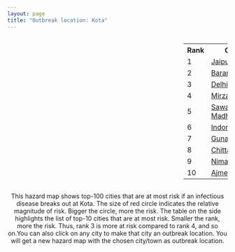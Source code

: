 ```yaml
---
layout: page
title: "Outbreak location: Kota"
---
```

<div style="width: 100%; overflow: auto;">
<div style="width: 75%; float: left;">
<div id="mapid">
<script src="https://buda-magenta.github.io/hazard_map/load_map.js"></script>

<script>
var marker_outbreak = L.marker([25.196826, 76.000893],{"autoPan": true}).addTo(map); marker_outbreak.bindTooltip("Kota").openTooltip();

var circle_1 = L.circle([26.915458, 75.818982], {"pane": "markerPane", "color": "red", "fill": true, "fillOpacity": 0.2, "fillRule": "evenodd", "lineCap": "round", "lineJoin": "round", "opacity": 1.0, "radius": 98179, "stroke": true, "weight": 3}).addTo(map);
circle_1.bindTooltip("Jaipur<br>rank: 1<br>hazard index: 0.098179")
circle_1.bindPopup('<a href="https://buda-magenta.github.io/hazard_map/Jaipur">Jaipur</a>')

var circle_2 = L.circle([24.917151, 76.696403], {"pane": "markerPane", "color": "red", "fill": true, "fillOpacity": 0.2, "fillRule": "evenodd", "lineCap": "round", "lineJoin": "round", "opacity": 1.0, "radius": 28902, "stroke": true, "weight": 3}).addTo(map);
circle_2.bindTooltip("Baran<br>rank: 2<br>hazard index: 0.028902")
circle_2.bindPopup('<a href="https://buda-magenta.github.io/hazard_map/Baran">Baran</a>')

var circle_3 = L.circle([28.651718, 77.221939], {"pane": "markerPane", "color": "red", "fill": true, "fillOpacity": 0.2, "fillRule": "evenodd", "lineCap": "round", "lineJoin": "round", "opacity": 1.0, "radius": 23527, "stroke": true, "weight": 3}).addTo(map);
circle_3.bindTooltip("Delhi<br>rank: 3<br>hazard index: 0.023528")
circle_3.bindPopup('<a href="https://buda-magenta.github.io/hazard_map/Delhi">Delhi</a>')

var circle_4 = L.circle([24.935635, 82.647701], {"pane": "markerPane", "color": "red", "fill": true, "fillOpacity": 0.2, "fillRule": "evenodd", "lineCap": "round", "lineJoin": "round", "opacity": 1.0, "radius": 23436, "stroke": true, "weight": 3}).addTo(map);
circle_4.bindTooltip("Mirzapur<br>rank: 4<br>hazard index: 0.023437")
circle_4.bindPopup('<a href="https://buda-magenta.github.io/hazard_map/Mirzapur">Mirzapur</a>')

var circle_5 = L.circle([26.229141, 76.304533], {"pane": "markerPane", "color": "red", "fill": true, "fillOpacity": 0.2, "fillRule": "evenodd", "lineCap": "round", "lineJoin": "round", "opacity": 1.0, "radius": 22862, "stroke": true, "weight": 3}).addTo(map);
circle_5.bindTooltip("Sawai Madhopur<br>rank: 5<br>hazard index: 0.022862")
circle_5.bindPopup('<a href="https://buda-magenta.github.io/hazard_map/Sawai_Madhopur">Sawai Madhopur</a>')

var circle_6 = L.circle([22.720362, 75.868200], {"pane": "markerPane", "color": "red", "fill": true, "fillOpacity": 0.2, "fillRule": "evenodd", "lineCap": "round", "lineJoin": "round", "opacity": 1.0, "radius": 11087, "stroke": true, "weight": 3}).addTo(map);
circle_6.bindTooltip("Indore<br>rank: 6<br>hazard index: 0.011087")
circle_6.bindPopup('<a href="https://buda-magenta.github.io/hazard_map/Indore">Indore</a>')

var circle_7 = L.circle([24.500000, 77.500000], {"pane": "markerPane", "color": "red", "fill": true, "fillOpacity": 0.2, "fillRule": "evenodd", "lineCap": "round", "lineJoin": "round", "opacity": 1.0, "radius": 11033, "stroke": true, "weight": 3}).addTo(map);
circle_7.bindTooltip("Guna<br>rank: 7<br>hazard index: 0.011033")
circle_7.bindPopup('<a href="https://buda-magenta.github.io/hazard_map/Guna">Guna</a>')

var circle_8 = L.circle([24.500000, 74.500000], {"pane": "markerPane", "color": "red", "fill": true, "fillOpacity": 0.2, "fillRule": "evenodd", "lineCap": "round", "lineJoin": "round", "opacity": 1.0, "radius": 10669, "stroke": true, "weight": 3}).addTo(map);
circle_8.bindTooltip("Chittaurgarh<br>rank: 8<br>hazard index: 0.010669")
circle_8.bindPopup('<a href="https://buda-magenta.github.io/hazard_map/Chittaurgarh">Chittaurgarh</a>')

var circle_9 = L.circle([24.462465, 74.850114], {"pane": "markerPane", "color": "red", "fill": true, "fillOpacity": 0.2, "fillRule": "evenodd", "lineCap": "round", "lineJoin": "round", "opacity": 1.0, "radius": 10368, "stroke": true, "weight": 3}).addTo(map);
circle_9.bindTooltip("Nimach<br>rank: 9<br>hazard index: 0.010368")
circle_9.bindPopup('<a href="https://buda-magenta.github.io/hazard_map/Nimach">Nimach</a>')

var circle_10 = L.circle([26.469100, 74.639000], {"pane": "markerPane", "color": "red", "fill": true, "fillOpacity": 0.2, "fillRule": "evenodd", "lineCap": "round", "lineJoin": "round", "opacity": 1.0, "radius": 10351, "stroke": true, "weight": 3}).addTo(map);
circle_10.bindTooltip("Ajmer<br>rank: 10<br>hazard index: 0.010352")
circle_10.bindPopup('<a href="https://buda-magenta.github.io/hazard_map/Ajmer">Ajmer</a>')

var circle_11 = L.circle([24.265131, 75.387182], {"pane": "markerPane", "color": "red", "fill": true, "fillOpacity": 0.2, "fillRule": "evenodd", "lineCap": "round", "lineJoin": "round", "opacity": 1.0, "radius": 9627, "stroke": true, "weight": 3}).addTo(map);
circle_11.bindTooltip("Mandsaur<br>rank: 11<br>hazard index: 0.009627")
circle_11.bindPopup('<a href="https://buda-magenta.github.io/hazard_map/Mandsaur">Mandsaur</a>')

var circle_12 = L.circle([23.160894, 79.949770], {"pane": "markerPane", "color": "red", "fill": true, "fillOpacity": 0.2, "fillRule": "evenodd", "lineCap": "round", "lineJoin": "round", "opacity": 1.0, "radius": 9244, "stroke": true, "weight": 3}).addTo(map);
circle_12.bindTooltip("Jabalpur<br>rank: 12<br>hazard index: 0.009244")
circle_12.bindPopup('<a href="https://buda-magenta.github.io/hazard_map/Jabalpur">Jabalpur</a>')

var circle_13 = L.circle([25.500000, 75.833333], {"pane": "markerPane", "color": "red", "fill": true, "fillOpacity": 0.2, "fillRule": "evenodd", "lineCap": "round", "lineJoin": "round", "opacity": 1.0, "radius": 7954, "stroke": true, "weight": 3}).addTo(map);
circle_13.bindTooltip("Bundi<br>rank: 13<br>hazard index: 0.007954")
circle_13.bindPopup('<a href="https://buda-magenta.github.io/hazard_map/Bundi">Bundi</a>')

var circle_14 = L.circle([26.838100, 80.934600], {"pane": "markerPane", "color": "red", "fill": true, "fillOpacity": 0.2, "fillRule": "evenodd", "lineCap": "round", "lineJoin": "round", "opacity": 1.0, "radius": 6554, "stroke": true, "weight": 3}).addTo(map);
circle_14.bindTooltip("Lucknow<br>rank: 14<br>hazard index: 0.006555")
circle_14.bindPopup('<a href="https://buda-magenta.github.io/hazard_map/Lucknow">Lucknow</a>')

var circle_15 = L.circle([25.488773, 74.699613], {"pane": "markerPane", "color": "red", "fill": true, "fillOpacity": 0.2, "fillRule": "evenodd", "lineCap": "round", "lineJoin": "round", "opacity": 1.0, "radius": 5767, "stroke": true, "weight": 3}).addTo(map);
circle_15.bindTooltip("Bhilwara<br>rank: 15<br>hazard index: 0.005767")
circle_15.bindPopup('<a href="https://buda-magenta.github.io/hazard_map/Bhilwara">Bhilwara</a>')

var circle_16 = L.circle([23.480592, 74.917790], {"pane": "markerPane", "color": "red", "fill": true, "fillOpacity": 0.2, "fillRule": "evenodd", "lineCap": "round", "lineJoin": "round", "opacity": 1.0, "radius": 5261, "stroke": true, "weight": 3}).addTo(map);
circle_16.bindTooltip("Ratlam<br>rank: 16<br>hazard index: 0.005261")
circle_16.bindPopup('<a href="https://buda-magenta.github.io/hazard_map/Ratlam">Ratlam</a>')

var circle_17 = L.circle([19.075990, 72.877393], {"pane": "markerPane", "color": "red", "fill": true, "fillOpacity": 0.2, "fillRule": "evenodd", "lineCap": "round", "lineJoin": "round", "opacity": 1.0, "radius": 4868, "stroke": true, "weight": 3}).addTo(map);
circle_17.bindTooltip("Mumbai<br>rank: 17<br>hazard index: 0.004869")
circle_17.bindPopup('<a href="https://buda-magenta.github.io/hazard_map/Mumbai">Mumbai</a>')

var circle_18 = L.circle([24.578721, 73.686257], {"pane": "markerPane", "color": "red", "fill": true, "fillOpacity": 0.2, "fillRule": "evenodd", "lineCap": "round", "lineJoin": "round", "opacity": 1.0, "radius": 4648, "stroke": true, "weight": 3}).addTo(map);
circle_18.bindTooltip("Udaipur<br>rank: 18<br>hazard index: 0.004649")
circle_18.bindPopup('<a href="https://buda-magenta.github.io/hazard_map/Udaipur">Udaipur</a>')

var circle_19 = L.circle([26.122147, 75.663754], {"pane": "markerPane", "color": "red", "fill": true, "fillOpacity": 0.2, "fillRule": "evenodd", "lineCap": "round", "lineJoin": "round", "opacity": 1.0, "radius": 4132, "stroke": true, "weight": 3}).addTo(map);
circle_19.bindTooltip("Tonk<br>rank: 19<br>hazard index: 0.004132")
circle_19.bindPopup('<a href="https://buda-magenta.github.io/hazard_map/Tonk">Tonk</a>')

var circle_20 = L.circle([23.587548, 75.675679], {"pane": "markerPane", "color": "red", "fill": true, "fillOpacity": 0.2, "fillRule": "evenodd", "lineCap": "round", "lineJoin": "round", "opacity": 1.0, "radius": 3966, "stroke": true, "weight": 3}).addTo(map);
circle_20.bindTooltip("Nagda<br>rank: 20<br>hazard index: 0.003967")
circle_20.bindPopup('<a href="https://buda-magenta.github.io/hazard_map/Nagda">Nagda</a>')

var circle_21 = L.circle([26.460914, 80.321759], {"pane": "markerPane", "color": "red", "fill": true, "fillOpacity": 0.2, "fillRule": "evenodd", "lineCap": "round", "lineJoin": "round", "opacity": 1.0, "radius": 3897, "stroke": true, "weight": 3}).addTo(map);
circle_21.bindTooltip("Kanpur<br>rank: 21<br>hazard index: 0.003897")
circle_21.bindPopup('<a href="https://buda-magenta.github.io/hazard_map/Kanpur">Kanpur</a>')

var circle_22 = L.circle([23.258486, 77.401989], {"pane": "markerPane", "color": "red", "fill": true, "fillOpacity": 0.2, "fillRule": "evenodd", "lineCap": "round", "lineJoin": "round", "opacity": 1.0, "radius": 3297, "stroke": true, "weight": 3}).addTo(map);
circle_22.bindTooltip("Bhopal<br>rank: 22<br>hazard index: 0.003298")
circle_22.bindPopup('<a href="https://buda-magenta.github.io/hazard_map/Bhopal">Bhopal</a>')

var circle_23 = L.circle([26.296772, 73.035143], {"pane": "markerPane", "color": "red", "fill": true, "fillOpacity": 0.2, "fillRule": "evenodd", "lineCap": "round", "lineJoin": "round", "opacity": 1.0, "radius": 3016, "stroke": true, "weight": 3}).addTo(map);
circle_23.bindTooltip("Jodhpur<br>rank: 23<br>hazard index: 0.003016")
circle_23.bindPopup('<a href="https://buda-magenta.github.io/hazard_map/Jodhpur">Jodhpur</a>')

var circle_24 = L.circle([23.809612, 78.759114], {"pane": "markerPane", "color": "red", "fill": true, "fillOpacity": 0.2, "fillRule": "evenodd", "lineCap": "round", "lineJoin": "round", "opacity": 1.0, "radius": 2863, "stroke": true, "weight": 3}).addTo(map);
circle_24.bindTooltip("Sagar<br>rank: 24<br>hazard index: 0.002864")
circle_24.bindPopup('<a href="https://buda-magenta.github.io/hazard_map/Sagar">Sagar</a>')

var circle_25 = L.circle([26.653396, 77.624206], {"pane": "markerPane", "color": "red", "fill": true, "fillOpacity": 0.2, "fillRule": "evenodd", "lineCap": "round", "lineJoin": "round", "opacity": 1.0, "radius": 2803, "stroke": true, "weight": 3}).addTo(map);
circle_25.bindTooltip("Dhaulpur<br>rank: 25<br>hazard index: 0.002804")
circle_25.bindPopup('<a href="https://buda-magenta.github.io/hazard_map/Dhaulpur">Dhaulpur</a>')

var circle_26 = L.circle([26.588559, 74.861097], {"pane": "markerPane", "color": "red", "fill": true, "fillOpacity": 0.2, "fillRule": "evenodd", "lineCap": "round", "lineJoin": "round", "opacity": 1.0, "radius": 2595, "stroke": true, "weight": 3}).addTo(map);
circle_26.bindTooltip("Kishangarh<br>rank: 26<br>hazard index: 0.002595")
circle_26.bindPopup('<a href="https://buda-magenta.github.io/hazard_map/Kishangarh">Kishangarh</a>')

var circle_27 = L.circle([24.197443, 82.666145], {"pane": "markerPane", "color": "red", "fill": true, "fillOpacity": 0.2, "fillRule": "evenodd", "lineCap": "round", "lineJoin": "round", "opacity": 1.0, "radius": 2501, "stroke": true, "weight": 3}).addTo(map);
circle_27.bindTooltip("Singrauli<br>rank: 27<br>hazard index: 0.002501")
circle_27.bindPopup('<a href="https://buda-magenta.github.io/hazard_map/Singrauli">Singrauli</a>')

var circle_28 = L.circle([23.833962, 80.392456], {"pane": "markerPane", "color": "red", "fill": true, "fillOpacity": 0.2, "fillRule": "evenodd", "lineCap": "round", "lineJoin": "round", "opacity": 1.0, "radius": 2324, "stroke": true, "weight": 3}).addTo(map);
circle_28.bindTooltip("Murwara<br>rank: 28<br>hazard index: 0.002324")
circle_28.bindPopup('<a href="https://buda-magenta.github.io/hazard_map/Murwara">Murwara</a>')

var circle_29 = L.circle([25.375241, 77.828119], {"pane": "markerPane", "color": "red", "fill": true, "fillOpacity": 0.2, "fillRule": "evenodd", "lineCap": "round", "lineJoin": "round", "opacity": 1.0, "radius": 2040, "stroke": true, "weight": 3}).addTo(map);
circle_29.bindTooltip("Shivpuri<br>rank: 29<br>hazard index: 0.002040")
circle_29.bindPopup('<a href="https://buda-magenta.github.io/hazard_map/Shivpuri">Shivpuri</a>')

var circle_30 = L.circle([26.099214, 74.312704], {"pane": "markerPane", "color": "red", "fill": true, "fillOpacity": 0.2, "fillRule": "evenodd", "lineCap": "round", "lineJoin": "round", "opacity": 1.0, "radius": 2020, "stroke": true, "weight": 3}).addTo(map);
circle_30.bindTooltip("Beawar<br>rank: 30<br>hazard index: 0.002020")
circle_30.bindPopup('<a href="https://buda-magenta.github.io/hazard_map/Beawar">Beawar</a>')

var circle_31 = L.circle([27.175255, 78.009816], {"pane": "markerPane", "color": "red", "fill": true, "fillOpacity": 0.2, "fillRule": "evenodd", "lineCap": "round", "lineJoin": "round", "opacity": 1.0, "radius": 1988, "stroke": true, "weight": 3}).addTo(map);
circle_31.bindTooltip("Agra<br>rank: 31<br>hazard index: 0.001988")
circle_31.bindPopup('<a href="https://buda-magenta.github.io/hazard_map/Agra">Agra</a>')

var circle_32 = L.circle([25.609324, 85.123525], {"pane": "markerPane", "color": "red", "fill": true, "fillOpacity": 0.2, "fillRule": "evenodd", "lineCap": "round", "lineJoin": "round", "opacity": 1.0, "radius": 1851, "stroke": true, "weight": 3}).addTo(map);
circle_32.bindTooltip("Patna<br>rank: 32<br>hazard index: 0.001851")
circle_32.bindPopup('<a href="https://buda-magenta.github.io/hazard_map/Patna">Patna</a>')

var circle_33 = L.circle([21.170200, 72.831100], {"pane": "markerPane", "color": "red", "fill": true, "fillOpacity": 0.2, "fillRule": "evenodd", "lineCap": "round", "lineJoin": "round", "opacity": 1.0, "radius": 1696, "stroke": true, "weight": 3}).addTo(map);
circle_33.bindTooltip("Surat<br>rank: 33<br>hazard index: 0.001696")
circle_33.bindPopup('<a href="https://buda-magenta.github.io/hazard_map/Surat">Surat</a>')

var circle_34 = L.circle([23.000000, 76.166667], {"pane": "markerPane", "color": "red", "fill": true, "fillOpacity": 0.2, "fillRule": "evenodd", "lineCap": "round", "lineJoin": "round", "opacity": 1.0, "radius": 1636, "stroke": true, "weight": 3}).addTo(map);
circle_34.bindTooltip("Dewas<br>rank: 34<br>hazard index: 0.001637")
circle_34.bindPopup('<a href="https://buda-magenta.github.io/hazard_map/Dewas">Dewas</a>')

var circle_35 = L.circle([23.021624, 72.579707], {"pane": "markerPane", "color": "red", "fill": true, "fillOpacity": 0.2, "fillRule": "evenodd", "lineCap": "round", "lineJoin": "round", "opacity": 1.0, "radius": 1611, "stroke": true, "weight": 3}).addTo(map);
circle_35.bindTooltip("Ahmedabad<br>rank: 35<br>hazard index: 0.001611")
circle_35.bindPopup('<a href="https://buda-magenta.github.io/hazard_map/Ahmedabad">Ahmedabad</a>')

var circle_36 = L.circle([25.438130, 81.833800], {"pane": "markerPane", "color": "red", "fill": true, "fillOpacity": 0.2, "fillRule": "evenodd", "lineCap": "round", "lineJoin": "round", "opacity": 1.0, "radius": 1487, "stroke": true, "weight": 3}).addTo(map);
circle_36.bindTooltip("Allahabad<br>rank: 36<br>hazard index: 0.001488")
circle_36.bindPopup('<a href="https://buda-magenta.github.io/hazard_map/Allahabad">Allahabad</a>')

var circle_37 = L.circle([27.639077, 76.614452], {"pane": "markerPane", "color": "red", "fill": true, "fillOpacity": 0.2, "fillRule": "evenodd", "lineCap": "round", "lineJoin": "round", "opacity": 1.0, "radius": 1469, "stroke": true, "weight": 3}).addTo(map);
circle_37.bindTooltip("Alwar<br>rank: 37<br>hazard index: 0.001469")
circle_37.bindPopup('<a href="https://buda-magenta.github.io/hazard_map/Alwar">Alwar</a>')

var circle_38 = L.circle([28.015929, 73.317137], {"pane": "markerPane", "color": "red", "fill": true, "fillOpacity": 0.2, "fillRule": "evenodd", "lineCap": "round", "lineJoin": "round", "opacity": 1.0, "radius": 1411, "stroke": true, "weight": 3}).addTo(map);
circle_38.bindTooltip("Bikaner<br>rank: 38<br>hazard index: 0.001411")
circle_38.bindPopup('<a href="https://buda-magenta.github.io/hazard_map/Bikaner">Bikaner</a>')

var circle_39 = L.circle([23.174597, 75.785142], {"pane": "markerPane", "color": "red", "fill": true, "fillOpacity": 0.2, "fillRule": "evenodd", "lineCap": "round", "lineJoin": "round", "opacity": 1.0, "radius": 1355, "stroke": true, "weight": 3}).addTo(map);
circle_39.bindTooltip("Ujjain<br>rank: 39<br>hazard index: 0.001356")
circle_39.bindPopup('<a href="https://buda-magenta.github.io/hazard_map/Ujjain">Ujjain</a>')

var circle_40 = L.circle([23.750000, 79.583333], {"pane": "markerPane", "color": "red", "fill": true, "fillOpacity": 0.2, "fillRule": "evenodd", "lineCap": "round", "lineJoin": "round", "opacity": 1.0, "radius": 1309, "stroke": true, "weight": 3}).addTo(map);
circle_40.bindTooltip("Damoh<br>rank: 40<br>hazard index: 0.001309")
circle_40.bindPopup('<a href="https://buda-magenta.github.io/hazard_map/Damoh">Damoh</a>')

var circle_41 = L.circle([26.166667, 77.500000], {"pane": "markerPane", "color": "red", "fill": true, "fillOpacity": 0.2, "fillRule": "evenodd", "lineCap": "round", "lineJoin": "round", "opacity": 1.0, "radius": 1234, "stroke": true, "weight": 3}).addTo(map);
circle_41.bindTooltip("Morena<br>rank: 41<br>hazard index: 0.001235")
circle_41.bindPopup('<a href="https://buda-magenta.github.io/hazard_map/Morena">Morena</a>')

var circle_42 = L.circle([25.335649, 83.007629], {"pane": "markerPane", "color": "red", "fill": true, "fillOpacity": 0.2, "fillRule": "evenodd", "lineCap": "round", "lineJoin": "round", "opacity": 1.0, "radius": 1229, "stroke": true, "weight": 3}).addTo(map);
circle_42.bindTooltip("Varanasi<br>rank: 42<br>hazard index: 0.001229")
circle_42.bindPopup('<a href="https://buda-magenta.github.io/hazard_map/Varanasi">Varanasi</a>')

var circle_43 = L.circle([26.732501, 77.036312], {"pane": "markerPane", "color": "red", "fill": true, "fillOpacity": 0.2, "fillRule": "evenodd", "lineCap": "round", "lineJoin": "round", "opacity": 1.0, "radius": 1199, "stroke": true, "weight": 3}).addTo(map);
circle_43.bindTooltip("Hindaun<br>rank: 43<br>hazard index: 0.001199")
circle_43.bindPopup('<a href="https://buda-magenta.github.io/hazard_map/Hindaun">Hindaun</a>')

var circle_44 = L.circle([28.457876, 79.405571], {"pane": "markerPane", "color": "red", "fill": true, "fillOpacity": 0.2, "fillRule": "evenodd", "lineCap": "round", "lineJoin": "round", "opacity": 1.0, "radius": 1135, "stroke": true, "weight": 3}).addTo(map);
circle_44.bindTooltip("Bareilly<br>rank: 44<br>hazard index: 0.001136")
circle_44.bindPopup('<a href="https://buda-magenta.github.io/hazard_map/Bareilly">Bareilly</a>')

var circle_45 = L.circle([27.662826, 75.027926], {"pane": "markerPane", "color": "red", "fill": true, "fillOpacity": 0.2, "fillRule": "evenodd", "lineCap": "round", "lineJoin": "round", "opacity": 1.0, "radius": 1051, "stroke": true, "weight": 3}).addTo(map);
circle_45.bindTooltip("Sikar<br>rank: 45<br>hazard index: 0.001051")
circle_45.bindPopup('<a href="https://buda-magenta.github.io/hazard_map/Sikar">Sikar</a>')

var circle_46 = L.circle([27.633333, 77.583333], {"pane": "markerPane", "color": "red", "fill": true, "fillOpacity": 0.2, "fillRule": "evenodd", "lineCap": "round", "lineJoin": "round", "opacity": 1.0, "radius": 1050, "stroke": true, "weight": 3}).addTo(map);
circle_46.bindTooltip("Mathura<br>rank: 46<br>hazard index: 0.001051")
circle_46.bindPopup('<a href="https://buda-magenta.github.io/hazard_map/Mathura">Mathura</a>')

var circle_47 = L.circle([22.297314, 73.194257], {"pane": "markerPane", "color": "red", "fill": true, "fillOpacity": 0.2, "fillRule": "evenodd", "lineCap": "round", "lineJoin": "round", "opacity": 1.0, "radius": 949, "stroke": true, "weight": 3}).addTo(map);
circle_47.bindTooltip("Vadodara<br>rank: 47<br>hazard index: 0.000949")
circle_47.bindPopup('<a href="https://buda-magenta.github.io/hazard_map/Vadodara">Vadodara</a>')

var circle_48 = L.circle([29.168807, 75.746110], {"pane": "markerPane", "color": "red", "fill": true, "fillOpacity": 0.2, "fillRule": "evenodd", "lineCap": "round", "lineJoin": "round", "opacity": 1.0, "radius": 868, "stroke": true, "weight": 3}).addTo(map);
circle_48.bindTooltip("Hisar<br>rank: 48<br>hazard index: 0.000869")
circle_48.bindPopup('<a href="https://buda-magenta.github.io/hazard_map/Hisar">Hisar</a>')

var circle_49 = L.circle([26.203725, 78.157363], {"pane": "markerPane", "color": "red", "fill": true, "fillOpacity": 0.2, "fillRule": "evenodd", "lineCap": "round", "lineJoin": "round", "opacity": 1.0, "radius": 800, "stroke": true, "weight": 3}).addTo(map);
circle_49.bindTooltip("Gwalior<br>rank: 49<br>hazard index: 0.000800")
circle_49.bindPopup('<a href="https://buda-magenta.github.io/hazard_map/Gwalior">Gwalior</a>')

var circle_50 = L.circle([29.000653, 77.768229], {"pane": "markerPane", "color": "red", "fill": true, "fillOpacity": 0.2, "fillRule": "evenodd", "lineCap": "round", "lineJoin": "round", "opacity": 1.0, "radius": 770, "stroke": true, "weight": 3}).addTo(map);
circle_50.bindTooltip("Meerut<br>rank: 50<br>hazard index: 0.000771")
circle_50.bindPopup('<a href="https://buda-magenta.github.io/hazard_map/Meerut">Meerut</a>')

var circle_51 = L.circle([27.265212, 77.369126], {"pane": "markerPane", "color": "red", "fill": true, "fillOpacity": 0.2, "fillRule": "evenodd", "lineCap": "round", "lineJoin": "round", "opacity": 1.0, "radius": 711, "stroke": true, "weight": 3}).addTo(map);
circle_51.bindTooltip("Bharatpur<br>rank: 51<br>hazard index: 0.000711")
circle_51.bindPopup('<a href="https://buda-magenta.github.io/hazard_map/Bharatpur">Bharatpur</a>')

var circle_52 = L.circle([25.280733, 83.125128], {"pane": "markerPane", "color": "red", "fill": true, "fillOpacity": 0.2, "fillRule": "evenodd", "lineCap": "round", "lineJoin": "round", "opacity": 1.0, "radius": 680, "stroke": true, "weight": 3}).addTo(map);
circle_52.bindTooltip("Mughal Sarai<br>rank: 52<br>hazard index: 0.000680")
circle_52.bindPopup('<a href="https://buda-magenta.github.io/hazard_map/Mughal_Sarai">Mughal Sarai</a>')

var circle_53 = L.circle([25.531031, 78.652689], {"pane": "markerPane", "color": "red", "fill": true, "fillOpacity": 0.2, "fillRule": "evenodd", "lineCap": "round", "lineJoin": "round", "opacity": 1.0, "radius": 647, "stroke": true, "weight": 3}).addTo(map);
circle_53.bindTooltip("Jhansi<br>rank: 53<br>hazard index: 0.000648")
circle_53.bindPopup('<a href="https://buda-magenta.github.io/hazard_map/Jhansi">Jhansi</a>')

var circle_54 = L.circle([17.388786, 78.461065], {"pane": "markerPane", "color": "red", "fill": true, "fillOpacity": 0.2, "fillRule": "evenodd", "lineCap": "round", "lineJoin": "round", "opacity": 1.0, "radius": 637, "stroke": true, "weight": 3}).addTo(map);
circle_54.bindTooltip("Hyderabad<br>rank: 54<br>hazard index: 0.000638")
circle_54.bindPopup('<a href="https://buda-magenta.github.io/hazard_map/Hyderabad">Hyderabad</a>')

var circle_55 = L.circle([12.979120, 77.591300], {"pane": "markerPane", "color": "red", "fill": true, "fillOpacity": 0.2, "fillRule": "evenodd", "lineCap": "round", "lineJoin": "round", "opacity": 1.0, "radius": 622, "stroke": true, "weight": 3}).addTo(map);
circle_55.bindTooltip("Bangalore<br>rank: 55<br>hazard index: 0.000622")
circle_55.bindPopup('<a href="https://buda-magenta.github.io/hazard_map/Bangalore">Bangalore</a>')

var circle_56 = L.circle([21.237947, 81.633683], {"pane": "markerPane", "color": "red", "fill": true, "fillOpacity": 0.2, "fillRule": "evenodd", "lineCap": "round", "lineJoin": "round", "opacity": 1.0, "radius": 587, "stroke": true, "weight": 3}).addTo(map);
circle_56.bindTooltip("Raipur<br>rank: 56<br>hazard index: 0.000587")
circle_56.bindPopup('<a href="https://buda-magenta.github.io/hazard_map/Raipur">Raipur</a>')

var circle_57 = L.circle([21.149813, 79.082056], {"pane": "markerPane", "color": "red", "fill": true, "fillOpacity": 0.2, "fillRule": "evenodd", "lineCap": "round", "lineJoin": "round", "opacity": 1.0, "radius": 573, "stroke": true, "weight": 3}).addTo(map);
circle_57.bindTooltip("Nagpur<br>rank: 57<br>hazard index: 0.000573")
circle_57.bindPopup('<a href="https://buda-magenta.github.io/hazard_map/Nagpur">Nagpur</a>')

var circle_58 = L.circle([28.402979, 77.310384], {"pane": "markerPane", "color": "red", "fill": true, "fillOpacity": 0.2, "fillRule": "evenodd", "lineCap": "round", "lineJoin": "round", "opacity": 1.0, "radius": 515, "stroke": true, "weight": 3}).addTo(map);
circle_58.bindTooltip("Faridabad<br>rank: 58<br>hazard index: 0.000516")
circle_58.bindPopup('<a href="https://buda-magenta.github.io/hazard_map/Faridabad">Faridabad</a>')

var circle_59 = L.circle([22.541418, 88.357691], {"pane": "markerPane", "color": "red", "fill": true, "fillOpacity": 0.2, "fillRule": "evenodd", "lineCap": "round", "lineJoin": "round", "opacity": 1.0, "radius": 509, "stroke": true, "weight": 3}).addTo(map);
circle_59.bindTooltip("Kolkata<br>rank: 59<br>hazard index: 0.000509")
circle_59.bindPopup('<a href="https://buda-magenta.github.io/hazard_map/Kolkata">Kolkata</a>')

var circle_60 = L.circle([30.909016, 75.851601], {"pane": "markerPane", "color": "red", "fill": true, "fillOpacity": 0.2, "fillRule": "evenodd", "lineCap": "round", "lineJoin": "round", "opacity": 1.0, "radius": 494, "stroke": true, "weight": 3}).addTo(map);
circle_60.bindTooltip("Ludhiana<br>rank: 60<br>hazard index: 0.000494")
circle_60.bindPopup('<a href="https://buda-magenta.github.io/hazard_map/Ludhiana">Ludhiana</a>')

var circle_61 = L.circle([22.383333, 82.133333], {"pane": "markerPane", "color": "red", "fill": true, "fillOpacity": 0.2, "fillRule": "evenodd", "lineCap": "round", "lineJoin": "round", "opacity": 1.0, "radius": 486, "stroke": true, "weight": 3}).addTo(map);
circle_61.bindTooltip("Bilaspur<br>rank: 61<br>hazard index: 0.000487")
circle_61.bindPopup('<a href="https://buda-magenta.github.io/hazard_map/Bilaspur">Bilaspur</a>')

var circle_62 = L.circle([28.206144, 74.691907], {"pane": "markerPane", "color": "red", "fill": true, "fillOpacity": 0.2, "fillRule": "evenodd", "lineCap": "round", "lineJoin": "round", "opacity": 1.0, "radius": 459, "stroke": true, "weight": 3}).addTo(map);
circle_62.bindTooltip("Churu<br>rank: 62<br>hazard index: 0.000459")
circle_62.bindPopup('<a href="https://buda-magenta.github.io/hazard_map/Churu">Churu</a>')

var circle_63 = L.circle([27.060786, 74.176675], {"pane": "markerPane", "color": "red", "fill": true, "fillOpacity": 0.2, "fillRule": "evenodd", "lineCap": "round", "lineJoin": "round", "opacity": 1.0, "radius": 417, "stroke": true, "weight": 3}).addTo(map);
circle_63.bindTooltip("Nagaur<br>rank: 63<br>hazard index: 0.000417")
circle_63.bindPopup('<a href="https://buda-magenta.github.io/hazard_map/Nagaur">Nagaur</a>')

var circle_64 = L.circle([27.912633, 79.746563], {"pane": "markerPane", "color": "red", "fill": true, "fillOpacity": 0.2, "fillRule": "evenodd", "lineCap": "round", "lineJoin": "round", "opacity": 1.0, "radius": 371, "stroke": true, "weight": 3}).addTo(map);
circle_64.bindTooltip("Shahjahanpur<br>rank: 64<br>hazard index: 0.000372")
circle_64.bindPopup('<a href="https://buda-magenta.github.io/hazard_map/Shahjahanpur">Shahjahanpur</a>')

var circle_65 = L.circle([19.794750, 75.077922], {"pane": "markerPane", "color": "red", "fill": true, "fillOpacity": 0.2, "fillRule": "evenodd", "lineCap": "round", "lineJoin": "round", "opacity": 1.0, "radius": 352, "stroke": true, "weight": 3}).addTo(map);
circle_65.bindTooltip("Gangapur<br>rank: 65<br>hazard index: 0.000353")
circle_65.bindPopup('<a href="https://buda-magenta.github.io/hazard_map/Gangapur">Gangapur</a>')

var circle_66 = L.circle([24.500000, 81.000000], {"pane": "markerPane", "color": "red", "fill": true, "fillOpacity": 0.2, "fillRule": "evenodd", "lineCap": "round", "lineJoin": "round", "opacity": 1.0, "radius": 349, "stroke": true, "weight": 3}).addTo(map);
circle_66.bindTooltip("Satna<br>rank: 66<br>hazard index: 0.000350")
circle_66.bindPopup('<a href="https://buda-magenta.github.io/hazard_map/Satna">Satna</a>')

var circle_67 = L.circle([28.428262, 77.002700], {"pane": "markerPane", "color": "red", "fill": true, "fillOpacity": 0.2, "fillRule": "evenodd", "lineCap": "round", "lineJoin": "round", "opacity": 1.0, "radius": 332, "stroke": true, "weight": 3}).addTo(map);
circle_67.bindTooltip("Gurgaon<br>rank: 67<br>hazard index: 0.000333")
circle_67.bindPopup('<a href="https://buda-magenta.github.io/hazard_map/Gurgaon">Gurgaon</a>')

var circle_68 = L.circle([30.325565, 78.043681], {"pane": "markerPane", "color": "red", "fill": true, "fillOpacity": 0.2, "fillRule": "evenodd", "lineCap": "round", "lineJoin": "round", "opacity": 1.0, "radius": 325, "stroke": true, "weight": 3}).addTo(map);
circle_68.bindTooltip("Dehradun<br>rank: 68<br>hazard index: 0.000326")
circle_68.bindPopup('<a href="https://buda-magenta.github.io/hazard_map/Dehradun">Dehradun</a>')

var circle_69 = L.circle([27.701115, 74.464936], {"pane": "markerPane", "color": "red", "fill": true, "fillOpacity": 0.2, "fillRule": "evenodd", "lineCap": "round", "lineJoin": "round", "opacity": 1.0, "radius": 316, "stroke": true, "weight": 3}).addTo(map);
circle_69.bindTooltip("Sujangarh<br>rank: 69<br>hazard index: 0.000317")
circle_69.bindPopup('<a href="https://buda-magenta.github.io/hazard_map/Sujangarh">Sujangarh</a>')

var circle_70 = L.circle([29.367200, 74.298364], {"pane": "markerPane", "color": "red", "fill": true, "fillOpacity": 0.2, "fillRule": "evenodd", "lineCap": "round", "lineJoin": "round", "opacity": 1.0, "radius": 285, "stroke": true, "weight": 3}).addTo(map);
circle_70.bindTooltip("Hanumangarh<br>rank: 70<br>hazard index: 0.000285")
circle_70.bindPopup('<a href="https://buda-magenta.github.io/hazard_map/Hanumangarh">Hanumangarh</a>')

var circle_71 = L.circle([30.733442, 76.779714], {"pane": "markerPane", "color": "red", "fill": true, "fillOpacity": 0.2, "fillRule": "evenodd", "lineCap": "round", "lineJoin": "round", "opacity": 1.0, "radius": 272, "stroke": true, "weight": 3}).addTo(map);
circle_71.bindTooltip("Chandigarh<br>rank: 71<br>hazard index: 0.000273")
circle_71.bindPopup('<a href="https://buda-magenta.github.io/hazard_map/Chandigarh">Chandigarh</a>')

var circle_72 = L.circle([19.194329, 72.970178], {"pane": "markerPane", "color": "red", "fill": true, "fillOpacity": 0.2, "fillRule": "evenodd", "lineCap": "round", "lineJoin": "round", "opacity": 1.0, "radius": 272, "stroke": true, "weight": 3}).addTo(map);
circle_72.bindTooltip("Thane<br>rank: 72<br>hazard index: 0.000272")
circle_72.bindPopup('<a href="https://buda-magenta.github.io/hazard_map/Thane">Thane</a>')

var circle_73 = L.circle([13.083694, 80.270186], {"pane": "markerPane", "color": "red", "fill": true, "fillOpacity": 0.2, "fillRule": "evenodd", "lineCap": "round", "lineJoin": "round", "opacity": 1.0, "radius": 268, "stroke": true, "weight": 3}).addTo(map);
circle_73.bindTooltip("Chennai<br>rank: 73<br>hazard index: 0.000268")
circle_73.bindPopup('<a href="https://buda-magenta.github.io/hazard_map/Chennai">Chennai</a>')

var circle_74 = L.circle([25.623457, 84.596839], {"pane": "markerPane", "color": "red", "fill": true, "fillOpacity": 0.2, "fillRule": "evenodd", "lineCap": "round", "lineJoin": "round", "opacity": 1.0, "radius": 267, "stroke": true, "weight": 3}).addTo(map);
circle_74.bindTooltip("Arrah<br>rank: 74<br>hazard index: 0.000267")
circle_74.bindPopup('<a href="https://buda-magenta.github.io/hazard_map/Arrah">Arrah</a>')

var circle_75 = L.circle([31.292011, 75.568058], {"pane": "markerPane", "color": "red", "fill": true, "fillOpacity": 0.2, "fillRule": "evenodd", "lineCap": "round", "lineJoin": "round", "opacity": 1.0, "radius": 264, "stroke": true, "weight": 3}).addTo(map);
circle_75.bindTooltip("Jalandhar<br>rank: 75<br>hazard index: 0.000264")
circle_75.bindPopup('<a href="https://buda-magenta.github.io/hazard_map/Jalandhar">Jalandhar</a>')

var circle_76 = L.circle([21.818774, 75.606458], {"pane": "markerPane", "color": "red", "fill": true, "fillOpacity": 0.2, "fillRule": "evenodd", "lineCap": "round", "lineJoin": "round", "opacity": 1.0, "radius": 262, "stroke": true, "weight": 3}).addTo(map);
circle_76.bindTooltip("Khargone<br>rank: 76<br>hazard index: 0.000262")
circle_76.bindPopup('<a href="https://buda-magenta.github.io/hazard_map/Khargone">Khargone</a>')

var circle_77 = L.circle([18.521428, 73.854454], {"pane": "markerPane", "color": "red", "fill": true, "fillOpacity": 0.2, "fillRule": "evenodd", "lineCap": "round", "lineJoin": "round", "opacity": 1.0, "radius": 252, "stroke": true, "weight": 3}).addTo(map);
circle_77.bindTooltip("Pune<br>rank: 77<br>hazard index: 0.000252")
circle_77.bindPopup('<a href="https://buda-magenta.github.io/hazard_map/Pune">Pune</a>')

var circle_78 = L.circle([23.916667, 78.000000], {"pane": "markerPane", "color": "red", "fill": true, "fillOpacity": 0.2, "fillRule": "evenodd", "lineCap": "round", "lineJoin": "round", "opacity": 1.0, "radius": 247, "stroke": true, "weight": 3}).addTo(map);
circle_78.bindTooltip("Vidisha<br>rank: 78<br>hazard index: 0.000247")
circle_78.bindPopup('<a href="https://buda-magenta.github.io/hazard_map/Vidisha">Vidisha</a>')

var circle_79 = L.circle([28.901090, 76.580194], {"pane": "markerPane", "color": "red", "fill": true, "fillOpacity": 0.2, "fillRule": "evenodd", "lineCap": "round", "lineJoin": "round", "opacity": 1.0, "radius": 242, "stroke": true, "weight": 3}).addTo(map);
circle_79.bindTooltip("Rohtak<br>rank: 79<br>hazard index: 0.000242")
circle_79.bindPopup('<a href="https://buda-magenta.github.io/hazard_map/Rohtak">Rohtak</a>')

var circle_80 = L.circle([29.448006, 77.740685], {"pane": "markerPane", "color": "red", "fill": true, "fillOpacity": 0.2, "fillRule": "evenodd", "lineCap": "round", "lineJoin": "round", "opacity": 1.0, "radius": 229, "stroke": true, "weight": 3}).addTo(map);
circle_80.bindTooltip("Muzaffarnagar<br>rank: 80<br>hazard index: 0.000229")
circle_80.bindPopup('<a href="https://buda-magenta.github.io/hazard_map/Muzaffarnagar">Muzaffarnagar</a>')

var circle_81 = L.circle([26.250000, 81.250000], {"pane": "markerPane", "color": "red", "fill": true, "fillOpacity": 0.2, "fillRule": "evenodd", "lineCap": "round", "lineJoin": "round", "opacity": 1.0, "radius": 216, "stroke": true, "weight": 3}).addTo(map);
circle_81.bindTooltip("Rae Bareli<br>rank: 81<br>hazard index: 0.000217")
circle_81.bindPopup('<a href="https://buda-magenta.github.io/hazard_map/Rae_Bareli">Rae Bareli</a>')

var circle_82 = L.circle([28.863842, 78.805778], {"pane": "markerPane", "color": "red", "fill": true, "fillOpacity": 0.2, "fillRule": "evenodd", "lineCap": "round", "lineJoin": "round", "opacity": 1.0, "radius": 212, "stroke": true, "weight": 3}).addTo(map);
circle_82.bindTooltip("Moradabad<br>rank: 82<br>hazard index: 0.000212")
circle_82.bindPopup('<a href="https://buda-magenta.github.io/hazard_map/Moradabad">Moradabad</a>')

var circle_83 = L.circle([26.671329, 83.364583], {"pane": "markerPane", "color": "red", "fill": true, "fillOpacity": 0.2, "fillRule": "evenodd", "lineCap": "round", "lineJoin": "round", "opacity": 1.0, "radius": 211, "stroke": true, "weight": 3}).addTo(map);
circle_83.bindTooltip("Gorakhpur<br>rank: 83<br>hazard index: 0.000211")
circle_83.bindPopup('<a href="https://buda-magenta.github.io/hazard_map/Gorakhpur">Gorakhpur</a>')

var circle_84 = L.circle([28.195647, 76.616518], {"pane": "markerPane", "color": "red", "fill": true, "fillOpacity": 0.2, "fillRule": "evenodd", "lineCap": "round", "lineJoin": "round", "opacity": 1.0, "radius": 210, "stroke": true, "weight": 3}).addTo(map);
circle_84.bindTooltip("Rewari<br>rank: 84<br>hazard index: 0.000210")
circle_84.bindPopup('<a href="https://buda-magenta.github.io/hazard_map/Rewari">Rewari</a>')

var circle_85 = L.circle([19.439885, 72.880383], {"pane": "markerPane", "color": "red", "fill": true, "fillOpacity": 0.2, "fillRule": "evenodd", "lineCap": "round", "lineJoin": "round", "opacity": 1.0, "radius": 199, "stroke": true, "weight": 3}).addTo(map);
circle_85.bindTooltip("Vasai<br>rank: 85<br>hazard index: 0.000199")
circle_85.bindPopup('<a href="https://buda-magenta.github.io/hazard_map/Vasai">Vasai</a>')

var circle_86 = L.circle([22.801519, 86.202958], {"pane": "markerPane", "color": "red", "fill": true, "fillOpacity": 0.2, "fillRule": "evenodd", "lineCap": "round", "lineJoin": "round", "opacity": 1.0, "radius": 196, "stroke": true, "weight": 3}).addTo(map);
circle_86.bindTooltip("Jamshedpur<br>rank: 86<br>hazard index: 0.000196")
circle_86.bindPopup('<a href="https://buda-magenta.github.io/hazard_map/Jamshedpur">Jamshedpur</a>')

var circle_87 = L.circle([28.079690, 75.541768], {"pane": "markerPane", "color": "red", "fill": true, "fillOpacity": 0.2, "fillRule": "evenodd", "lineCap": "round", "lineJoin": "round", "opacity": 1.0, "radius": 196, "stroke": true, "weight": 3}).addTo(map);
circle_87.bindTooltip("Jhunjhunun<br>rank: 87<br>hazard index: 0.000196")
circle_87.bindPopup('<a href="https://buda-magenta.github.io/hazard_map/Jhunjhunun">Jhunjhunun</a>')

var circle_88 = L.circle([25.623400, 85.041700], {"pane": "markerPane", "color": "red", "fill": true, "fillOpacity": 0.2, "fillRule": "evenodd", "lineCap": "round", "lineJoin": "round", "opacity": 1.0, "radius": 184, "stroke": true, "weight": 3}).addTo(map);
circle_88.bindTooltip("Dinapur Nizamat<br>rank: 88<br>hazard index: 0.000184")
circle_88.bindPopup('<a href="https://buda-magenta.github.io/hazard_map/Dinapur_Nizamat">Dinapur Nizamat</a>')

var circle_89 = L.circle([29.988077, 77.508130], {"pane": "markerPane", "color": "red", "fill": true, "fillOpacity": 0.2, "fillRule": "evenodd", "lineCap": "round", "lineJoin": "round", "opacity": 1.0, "radius": 158, "stroke": true, "weight": 3}).addTo(map);
circle_89.bindTooltip("Saharanpur<br>rank: 89<br>hazard index: 0.000158")
circle_89.bindPopup('<a href="https://buda-magenta.github.io/hazard_map/Saharanpur">Saharanpur</a>')

var circle_90 = L.circle([20.266777, 85.843559], {"pane": "markerPane", "color": "red", "fill": true, "fillOpacity": 0.2, "fillRule": "evenodd", "lineCap": "round", "lineJoin": "round", "opacity": 1.0, "radius": 157, "stroke": true, "weight": 3}).addTo(map);
circle_90.bindTooltip("Bhubaneswar<br>rank: 90<br>hazard index: 0.000158")
circle_90.bindPopup('<a href="https://buda-magenta.github.io/hazard_map/Bhubaneswar">Bhubaneswar</a>')

var circle_91 = L.circle([28.495208, 80.107541], {"pane": "markerPane", "color": "red", "fill": true, "fillOpacity": 0.2, "fillRule": "evenodd", "lineCap": "round", "lineJoin": "round", "opacity": 1.0, "radius": 147, "stroke": true, "weight": 3}).addTo(map);
circle_91.bindTooltip("Pilibhit<br>rank: 91<br>hazard index: 0.000148")
circle_91.bindPopup('<a href="https://buda-magenta.github.io/hazard_map/Pilibhit">Pilibhit</a>')

var circle_92 = L.circle([27.338577, 80.097526], {"pane": "markerPane", "color": "red", "fill": true, "fillOpacity": 0.2, "fillRule": "evenodd", "lineCap": "round", "lineJoin": "round", "opacity": 1.0, "radius": 143, "stroke": true, "weight": 3}).addTo(map);
circle_92.bindTooltip("Hardoi<br>rank: 92<br>hazard index: 0.000144")
circle_92.bindPopup('<a href="https://buda-magenta.github.io/hazard_map/Hardoi">Hardoi</a>')

var circle_93 = L.circle([27.876990, 78.137290], {"pane": "markerPane", "color": "red", "fill": true, "fillOpacity": 0.2, "fillRule": "evenodd", "lineCap": "round", "lineJoin": "round", "opacity": 1.0, "radius": 136, "stroke": true, "weight": 3}).addTo(map);
circle_93.bindTooltip("Aligarh<br>rank: 93<br>hazard index: 0.000136")
circle_93.bindPopup('<a href="https://buda-magenta.github.io/hazard_map/Aligarh">Aligarh</a>')

var circle_94 = L.circle([21.199035, 81.397955], {"pane": "markerPane", "color": "red", "fill": true, "fillOpacity": 0.2, "fillRule": "evenodd", "lineCap": "round", "lineJoin": "round", "opacity": 1.0, "radius": 135, "stroke": true, "weight": 3}).addTo(map);
circle_94.bindTooltip("Durg<br>rank: 94<br>hazard index: 0.000136")
circle_94.bindPopup('<a href="https://buda-magenta.github.io/hazard_map/Durg">Durg</a>')

var circle_95 = L.circle([29.003314, 77.016732], {"pane": "markerPane", "color": "red", "fill": true, "fillOpacity": 0.2, "fillRule": "evenodd", "lineCap": "round", "lineJoin": "round", "opacity": 1.0, "radius": 135, "stroke": true, "weight": 3}).addTo(map);
circle_95.bindTooltip("Sonipat<br>rank: 95<br>hazard index: 0.000135")
circle_95.bindPopup('<a href="https://buda-magenta.github.io/hazard_map/Sonipat">Sonipat</a>')

var circle_96 = L.circle([28.733400, 77.298600], {"pane": "markerPane", "color": "red", "fill": true, "fillOpacity": 0.2, "fillRule": "evenodd", "lineCap": "round", "lineJoin": "round", "opacity": 1.0, "radius": 134, "stroke": true, "weight": 3}).addTo(map);
circle_96.bindTooltip("Loni<br>rank: 96<br>hazard index: 0.000134")
circle_96.bindPopup('<a href="https://buda-magenta.github.io/hazard_map/Loni">Loni</a>')

var circle_97 = L.circle([26.180598, 91.753943], {"pane": "markerPane", "color": "red", "fill": true, "fillOpacity": 0.2, "fillRule": "evenodd", "lineCap": "round", "lineJoin": "round", "opacity": 1.0, "radius": 133, "stroke": true, "weight": 3}).addTo(map);
circle_97.bindTooltip("Guwahati<br>rank: 97<br>hazard index: 0.000134")
circle_97.bindPopup('<a href="https://buda-magenta.github.io/hazard_map/Guwahati">Guwahati</a>')

var circle_98 = L.circle([32.718561, 74.858092], {"pane": "markerPane", "color": "red", "fill": true, "fillOpacity": 0.2, "fillRule": "evenodd", "lineCap": "round", "lineJoin": "round", "opacity": 1.0, "radius": 133, "stroke": true, "weight": 3}).addTo(map);
circle_98.bindTooltip("Jammu<br>rank: 98<br>hazard index: 0.000134")
circle_98.bindPopup('<a href="https://buda-magenta.github.io/hazard_map/Jammu">Jammu</a>')

var circle_99 = L.circle([17.723128, 83.301284], {"pane": "markerPane", "color": "red", "fill": true, "fillOpacity": 0.2, "fillRule": "evenodd", "lineCap": "round", "lineJoin": "round", "opacity": 1.0, "radius": 130, "stroke": true, "weight": 3}).addTo(map);
circle_99.bindTooltip("Visakhapatnam<br>rank: 99<br>hazard index: 0.000130")
circle_99.bindPopup('<a href="https://buda-magenta.github.io/hazard_map/Visakhapatnam">Visakhapatnam</a>')

var circle_100 = L.circle([29.938447, 78.145298], {"pane": "markerPane", "color": "red", "fill": true, "fillOpacity": 0.2, "fillRule": "evenodd", "lineCap": "round", "lineJoin": "round", "opacity": 1.0, "radius": 128, "stroke": true, "weight": 3}).addTo(map);
circle_100.bindTooltip("Haridwar<br>rank: 100<br>hazard index: 0.000129")
circle_100.bindPopup('<a href="https://buda-magenta.github.io/hazard_map/Haridwar">Haridwar</a>')
</script>
</div>
</div>


<div style="width: 20%; float: right;">
<table>
<tr>
<th>Rank</th>
<th>City</th>
</tr>

<tr>
<td>1</td>
<td><a href="https://buda-magenta.github.io/hazard_map/Jaipur">Jaipur</a></td>
</tr>

<tr>
<td>2</td>
<td><a href="https://buda-magenta.github.io/hazard_map/Baran">Baran</a></td>
</tr>

<tr>
<td>3</td>
<td><a href="https://buda-magenta.github.io/hazard_map/Delhi">Delhi</a></td>
</tr>

<tr>
<td>4</td>
<td><a href="https://buda-magenta.github.io/hazard_map/Mirzapur">Mirzapur</a></td>
</tr>

<tr>
<td>5</td>
<td><a href="https://buda-magenta.github.io/hazard_map/Sawai_Madhopur">Sawai Madhopur</a></td>
</tr>

<tr>
<td>6</td>
<td><a href="https://buda-magenta.github.io/hazard_map/Indore">Indore</a></td>
</tr>

<tr>
<td>7</td>
<td><a href="https://buda-magenta.github.io/hazard_map/Guna">Guna</a></td>
</tr>

<tr>
<td>8</td>
<td><a href="https://buda-magenta.github.io/hazard_map/Chittaurgarh">Chittaurgarh</a></td>
</tr>

<tr>
<td>9</td>
<td><a href="https://buda-magenta.github.io/hazard_map/Nimach">Nimach</a></td>
</tr>

<tr>
<td>10</td>
<td><a href="https://buda-magenta.github.io/hazard_map/Ajmer">Ajmer</a></td>
</tr>

</table>
</div>
</div>


<p align="center">This hazard map shows top-100 cities that are at most risk if an infectious disease breaks out at Kota. The size of red circle indicates the relative magnitude of risk. Bigger the circle, more the risk. The table on the side highlights the list of top-10 cities that are at most risk. Smaller the rank, more the risk. Thus, rank 3 is more at risk compared to rank 4, and so on.You can also click on any city to make that city an outbreak location. You will get a new hazard map with the chosen city/town as outbreak location.
</p>